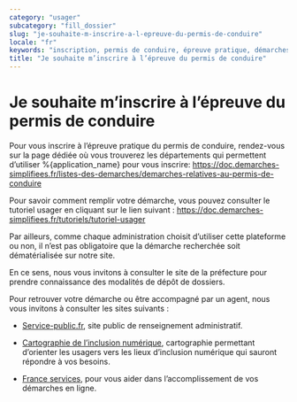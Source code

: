 ```yaml
---
category: "usager"
subcategory: "fill_dossier"
slug: "je-souhaite-m-inscrire-a-l-epreuve-du-permis-de-conduire"
locale: "fr"
keywords: "inscription, permis de conduire, épreuve pratique, démarches, préfecture"
title: "Je souhaite m’inscrire à l’épreuve du permis de conduire"
---
```


# Je souhaite m’inscrire à l’épreuve du permis de conduire

Pour vous inscrire à l’épreuve pratique du permis de conduire, rendez-vous sur la page dédiée où vous trouverez les départements qui permettent d’utiliser %{application_name} pour vous inscrire:  https://doc.demarches-simplifiees.fr/listes-des-demarches/demarches-relatives-au-permis-de-conduire 

Pour savoir comment remplir votre démarche, vous pouvez consulter le tutoriel usager en cliquant sur le lien suivant : https://doc.demarches-simplifiees.fr/tutoriels/tutoriel-usager

Par ailleurs, comme chaque administration choisit d’utiliser cette plateforme ou non, il n’est pas obligatoire que la démarche recherchée soit dématérialisée sur notre site.

En ce sens, nous vous invitons à consulter le site de la préfecture pour prendre connaissance des modalités de dépôt de dossiers.

Pour retrouver votre démarche ou être accompagné par un agent, nous vous invitons à consulter les sites suivants :

- [Service-public.fr](https://www.service-public.fr), site public de renseignement administratif.

- [Cartographie de l’inclusion numérique](https://cartographie.societenumerique.gouv.fr/orientation/besoin), cartographie permettant d’orienter les usagers vers les lieux d’inclusion numérique qui sauront répondre à vos besoins.

- [France services](https://www.france-services.gouv.fr/demarches-et-services), pour vous aider dans l’accomplissement de vos démarches en ligne.
